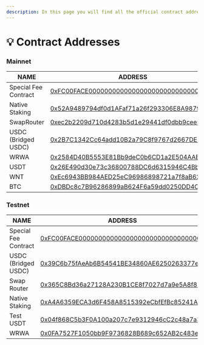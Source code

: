 ```yaml
---
description: In this page you will find all the official contract addresses on Asset Chain.
---
```


# 💡 Contract Addresses

### Mainnet

<table><thead><tr><th width="264">NAME</th><th>ADDRESS</th></tr></thead><tbody><tr><td>Special Fee Contract</td><td><a href="https://scan.assetchain.org/address/0xFC00FACE00000000000000000000000000000000">0xFC00FACE00000000000000000000000000000000</a></td></tr><tr><td>Native Staking</td><td><a href="https://scan.assetchain.org/address/0x52A9489794df0d1AFaf71a26f293306E8A9879eD">0x52A9489794df0d1AFaf71a26f293306E8A9879eD</a></td></tr><tr><td>SwapRouter</td><td><a href="https://scan.assetchain.org/address/0xEC2B2209D710D4283b5d1e29441Df0Dbb9ceE5c3">0xec2b2209d710d4283b5d1e29441df0dbb9cee5c3</a></td></tr><tr><td>USDC (Bridged USDC)</td><td><a href="https://scan.assetchain.org/address/0x2B7C1342Cc64add10B2a79C8f9767d2667DE64B2">0x2B7C1342Cc64add10B2a79C8f9767d2667DE64B2</a></td></tr><tr><td>WRWA</td><td><a href="https://scan.assetchain.org/address/0x2584D40B5553E81Bb9deC0b6CD1a2E504AAB1709">0x2584D40B5553E81Bb9deC0b6CD1a2E504AAB1709</a></td></tr><tr><td>USDT</td><td><a href="https://scan.assetchain.org/address/0x26E490d30e73c36800788DC6d6315946C4BbEa24">0x26E490d30e73c36800788DC6d6315946C4BbEa24</a></td></tr><tr><td>WNT</td><td><a href="https://scan.assetchain.org/address/0xEc6943BB984AED25eC96986898721a7f8aB6212E">0xEc6943BB984AED25eC96986898721a7f8aB6212E</a></td></tr><tr><td>BTC</td><td><a href="https://scan.assetchain.org/address/0xDBDc8c7B96286899aB624F6a59dd0250DD4Ce9bC">0xDBDc8c7B96286899aB624F6a59dd0250DD4Ce9bC</a></td></tr></tbody></table>

### Testnet

<table><thead><tr><th width="276">NAME</th><th>ADDRESS</th><th data-hidden></th></tr></thead><tbody><tr><td>Special Fee Contract</td><td><a href="https://scan-testnet.assetchain.org/address/0xFC00FACE00000000000000000000000000000000">0xFC00FACE00000000000000000000000000000000</a></td><td></td></tr><tr><td>USDC (Bridged USDC)</td><td><a href="https://scan-testnet.assetchain.org/address/0x39C6b75fAeAb6B54541BE34860AE6250263377e9">0x39C6b75fAeAb6B54541BE34860AE6250263377e9</a></td><td></td></tr><tr><td>Swap Router </td><td><a href="https://scan-testnet.assetchain.org/address/0x365C8Bd36a27128A230B1CE8f7027d7a9e5A8f82">0x365C8Bd36a27128A230B1CE8f7027d7a9e5A8f82</a></td><td></td></tr><tr><td>Native Staking </td><td><a href="https://scan-testnet.assetchain.org/address/0xA4A6359ECA3d6F458A8515392eCbfEfBc85241Aa">0xA4A6359ECA3d6F458A8515392eCbfEfBc85241Aa</a></td><td></td></tr><tr><td>Test USDT</td><td><a href="https://scan-testnet.assetchain.org/token/0x04f868C5b3F0A100a207c7e9312946cC2c48a7a3">0x04f868C5b3F0A100a207c7e9312946cC2c48a7a3</a></td><td></td></tr><tr><td>WRWA</td><td><a href="https://scan-testnet.assetchain.org/address/0x0FA7527F1050bb9F9736828B689c652AB2c483ef">0x0FA7527F1050bb9F9736828B689c652AB2c483ef</a></td><td></td></tr></tbody></table>

